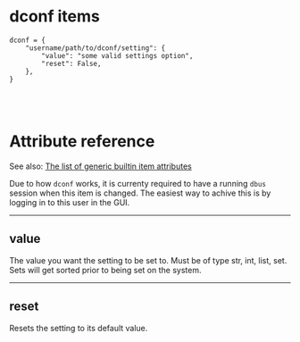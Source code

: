 # dconf items

    dconf = {
        "username/path/to/dconf/setting": {
            "value": "some valid settings option",
            "reset": False,
        },
    }

<br><br>

# Attribute reference

See also: [The list of generic builtin item attributes](../repo/items.py.md#builtin-item-attributes)

<div class="alert alert-info">Due to how <code>dconf</code> works, it is currenty required to have a running <code>dbus</code> session when this item is changed. The easiest way to achive this is by logging in to this user in the GUI.</div>

<hr>

## value

The value you want the setting to be set to. Must be of type str, int, list, set. Sets will get sorted prior to being set on the system.

<hr>

## reset

Resets the setting to its default value.
